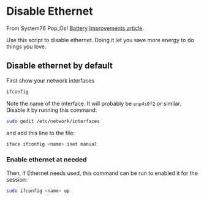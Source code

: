 # Disable Ethernet
From System76 Pop_Os! [Battery Improvements article](https://support.system76.com/articles/battery/#disable-ethernet).

Use this script to disable ethernet. Doing it let you save more energy to do things you love.
## Disable ethernet by default
First show your network interfaces
```bash
ifconfig
```
Note the name of the interface. It will probably be `enp4s0f2` or similar. Disable it by running this command:
```bash
sudo gedit /etc/network/interfaces
```
and add this line to the file:
```bash
iface ifconfig <name> inet manual
```
### Enable ethernet at needed
Then, if Ethernet needs used, this command can be run to enabled it for the session:
```bash
sudo ifconfig <name> up
```
